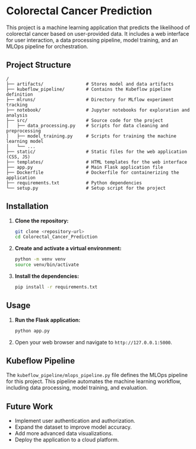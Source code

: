 # Colorectal Cancer Prediction

This project is a machine learning application that predicts the likelihood of colorectal cancer based on user-provided data. It includes a web interface for user interaction, a data processing pipeline, model training, and an MLOps pipeline for orchestration.

## Project Structure

```
/
├── artifacts/                # Stores model and data artifacts
├── kubeflow_pipeline/        # Contains the Kubeflow pipeline definition
├── mlruns/                   # Directory for MLflow experiment tracking
├── notebook/                 # Jupyter notebooks for exploration and analysis
├── src/                      # Source code for the project
│   ├── data_processing.py    # Scripts for data cleaning and preprocessing
│   ├── model_training.py     # Scripts for training the machine learning model
│   └── ...
├── static/                   # Static files for the web application (CSS, JS)
├── templates/                # HTML templates for the web interface
├── app.py                    # Main Flask application file
├── Dockerfile                # Dockerfile for containerizing the application
├── requirements.txt          # Python dependencies
└── setup.py                  # Setup script for the project
```

## Installation

1.  **Clone the repository:**
    ```bash
    git clone <repository-url>
    cd Colorectal_Cancer_Prediction
    ```

2.  **Create and activate a virtual environment:**
    ```bash
    python -m venv venv
    source venv/bin/activate
    ```

3.  **Install the dependencies:**
    ```bash
    pip install -r requirements.txt
    ```

## Usage

1.  **Run the Flask application:**
    ```bash
    python app.py
    ```

2.  Open your web browser and navigate to `http://127.0.0.1:5000`.

## Kubeflow Pipeline

The `kubeflow_pipeline/mlops_pipeline.py` file defines the MLOps pipeline for this project. This pipeline automates the machine learning workflow, including data processing, model training, and evaluation.

## Future Work

*   Implement user authentication and authorization.
*   Expand the dataset to improve model accuracy.
*   Add more advanced data visualizations.
*   Deploy the application to a cloud platform.

